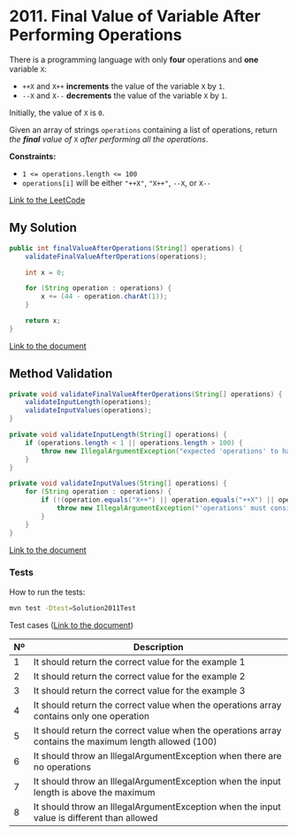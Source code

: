 # 2011. Final Value of Variable After Performing Operations

There is a programming language with only **four** operations and **one** variable `X`:
- `++X` and `X++` **increments** the value of the variable `X` by `1`.
- `--X` and `X--` **decrements** the value of the variable `X` by `1`.

Initially, the value of `X` is `0`.

Given an array of strings `operations` containing a list of operations, return *the **final** value of* `X` *after performing all the operations*.

**Constraints:**
- `1 <= operations.length <= 100`
- `operations[i]` will be either `"++X"`, `"X++"`, `--X`, or `X--`


[Link to the LeetCode](https://leetcode.com/problems/final-value-of-variable-after-performing-operations/description/)

## My Solution

````java
public int finalValueAfterOperations(String[] operations) {
    validateFinalValueAfterOperations(operations);

    int x = 0;

    for (String operation : operations) {
        x += (44 - operation.charAt(1));
    }

    return x;
}
````

[Link to the document](../../java/com/kauassilva/algorithms/solutions/Solution2011.java)



## Method Validation

````java
private void validateFinalValueAfterOperations(String[] operations) {
    validateInputLength(operations);
    validateInputValues(operations);
}

private void validateInputLength(String[] operations) {
    if (operations.length < 1 || operations.length > 100) {
        throw new IllegalArgumentException("expected 'operations' to have 1 <= size <= 100 but got " + operations.length);
    }
}

private void validateInputValues(String[] operations) {
    for (String operation : operations) {
        if (!(operation.equals("X++") || operation.equals("++X") || operation.equals("X--") || operation.equals("--X"))) {
            throw new IllegalArgumentException("'operations' must consist of values in ['X++', 'X--', '++X', '--X'] only");
        }
    }
}
````

[Link to the document](../../java/com/kauassilva/algorithms/solutions/Solution2011.java)



### Tests

How to run the tests:

````bash
mvn test -Dtest=Solution2011Test
````

Test cases ([Link to the document](../../../test/java/com/kauassilva/algorithms/solutions/Solution2011Test.java))

| Nº | Description                                                                                            |
|----|--------------------------------------------------------------------------------------------------------|
| 1  | It should return the correct value for the example 1                                                   |
| 2  | It should return the correct value for the example 2                                                   |
| 3  | It should return the correct value for the example 3                                                   |
| 4  | It should return the correct value when the operations array contains only one operation               |
| 5  | It should return the correct value when the operations array contains the maximum length allowed (100) |
| 6  | It should throw an IllegalArgumentException when there are no operations                               |
| 7  | It should throw an IllegalArgumentException when the input length is above the maximum                 |
| 8  | It should throw an IllegalArgumentException when the input value is different than allowed             |
